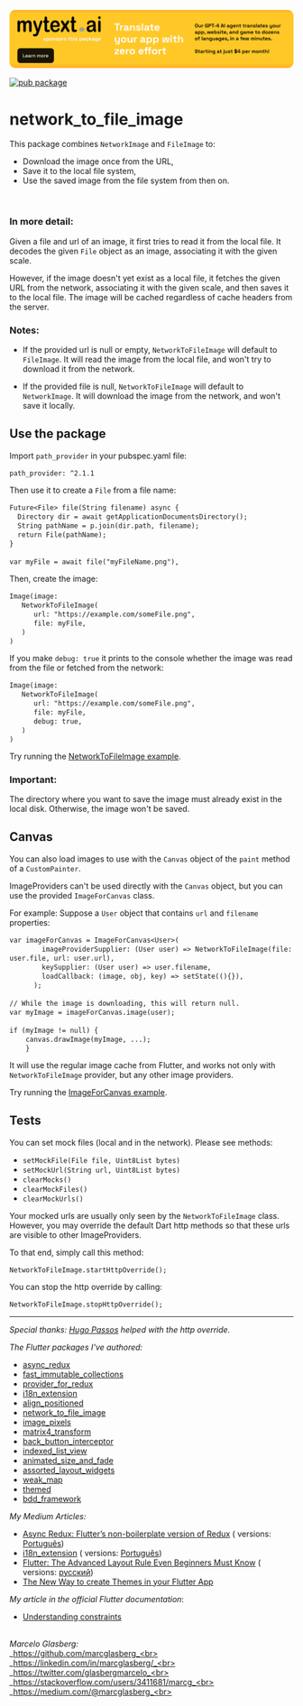 [![](./example/SponsoredByMyTextAi.png)](https://mytext.ai)

[![pub package](https://img.shields.io/pub/v/network_to_file_image.svg)](https://pub.dartlang.org/packages/network_to_file_image)

# network_to_file_image

This package combines `NetworkImage` and `FileImage` to:

* Download the image once from the URL,
* Save it to the local file system,
* Use the saved image from the file system from then on.

<br>

### In more detail:

Given a file and url of an image, it first tries to read it from the local file. It decodes the
given `File` object as an image, associating it with the given scale.

However, if the image doesn't yet exist as a local file, it fetches the given URL from the network,
associating it with the given scale, and then saves it to the local file. The image will be cached
regardless of cache headers from the server.

### Notes:

- If the provided url is null or empty, `NetworkToFileImage` will default to `FileImage`. It will
  read the image from the local file, and won't try to download it from the network.
            

- If the provided file is null, `NetworkToFileImage` will default to `NetworkImage`. It will
  download the image from the network, and won't save it locally.

## Use the package

Import `path_provider` in your pubspec.yaml file:

    path_provider: ^2.1.1 

Then use it to create a `File` from a file name:

    Future<File> file(String filename) async {
      Directory dir = await getApplicationDocumentsDirectory();
      String pathName = p.join(dir.path, filename);
      return File(pathName);
    }
    
    var myFile = await file("myFileName.png"),

Then, create the image:

```
Image(image: 
   NetworkToFileImage(
      url: "https://example.com/someFile.png", 
      file: myFile,
   )
)
```

If you make `debug: true` it prints to the console whether the image was read from the file or
fetched from the network:

```
Image(image: 
   NetworkToFileImage(
      url: "https://example.com/someFile.png", 
      file: myFile, 
      debug: true,
   )
)    
```

Try running
the <a href="https://github.com/marcglasberg/network_to_file_image/blob/master/example/lib/main.dart">
NetworkToFileImage example</a>.

### Important:

The directory where you want to save the image must already exist in the local disk. Otherwise, the
image won't be saved.

## Canvas

You can also load images to use with the `Canvas` object of the `paint` method of a `CustomPainter`.

ImageProviders can't be used directly with the `Canvas` object, but you can use the
provided `ImageForCanvas` class.

For example: Suppose a `User` object that contains `url` and `filename` properties:

```
var imageForCanvas = ImageForCanvas<User>(
        imageProviderSupplier: (User user) => NetworkToFileImage(file: user.file, url: user.url),
        keySupplier: (User user) => user.filename,
        loadCallback: (image, obj, key) => setState((){}),
      );

// While the image is downloading, this will return null.
var myImage = imageForCanvas.image(user);

if (myImage != null) {
    canvas.drawImage(myImage, ...);
    }
```

It will use the regular image cache from Flutter, and works not only with `NetworkToFileImage`
provider, but any other image providers.

Try running
the <a href="https://github.com/marcglasberg/network_to_file_image/blob/master/example/lib/main_image_for_canvas.dart">
ImageForCanvas example</a>.

## Tests

You can set mock files (local and in the network). Please see methods:

* `setMockFile(File file, Uint8List bytes)`
* `setMockUrl(String url, Uint8List bytes)`
* `clearMocks()`
* `clearMockFiles()`
* `clearMockUrls()`

Your mocked urls are usually only seen by the `NetworkToFileImage` class. However, you may override
the default Dart http methods so that these urls are visible to other ImageProviders.

To that end, simply call this method:

```
NetworkToFileImage.startHttpOverride();
```                                                             

You can stop the http override by calling:

```
NetworkToFileImage.stopHttpOverride();
```                                                            

***

*Special thanks: <a href="https://github.com/hugocbpassos">Hugo Passos</a> helped with the http
override.*

*The Flutter packages I've authored:*

* <a href="https://pub.dev/packages/async_redux">async_redux</a>
* <a href="https://pub.dev/packages/fast_immutable_collections">fast_immutable_collections</a>
* <a href="https://pub.dev/packages/provider_for_redux">provider_for_redux</a>
* <a href="https://pub.dev/packages/i18n_extension">i18n_extension</a>
* <a href="https://pub.dev/packages/align_positioned">align_positioned</a>
* <a href="https://pub.dev/packages/network_to_file_image">network_to_file_image</a>
* <a href="https://pub.dev/packages/image_pixels">image_pixels</a>
* <a href="https://pub.dev/packages/matrix4_transform">matrix4_transform</a>
* <a href="https://pub.dev/packages/back_button_interceptor">back_button_interceptor</a>
* <a href="https://pub.dev/packages/indexed_list_view">indexed_list_view</a>
* <a href="https://pub.dev/packages/animated_size_and_fade">animated_size_and_fade</a>
* <a href="https://pub.dev/packages/assorted_layout_widgets">assorted_layout_widgets</a>
* <a href="https://pub.dev/packages/weak_map">weak_map</a>
* <a href="https://pub.dev/packages/themed">themed</a>
* <a href="https://pub.dev/packages/bdd_framework">bdd_framework</a>

*My Medium Articles:*

* <a href="https://medium.com/flutter-community/https-medium-com-marcglasberg-async-redux-33ac5e27d5f6">
  Async Redux: Flutter’s non-boilerplate version of Redux</a> (
  versions: <a href="https://medium.com/flutterando/async-redux-pt-brasil-e783ceb13c43">
  Português</a>)
* <a href="https://medium.com/flutter-community/i18n-extension-flutter-b966f4c65df9">
  i18n_extension</a> (
  versions: <a href="https://medium.com/flutterando/qual-a-forma-f%C3%A1cil-de-traduzir-seu-app-flutter-para-outros-idiomas-ab5178cf0336">
  Português</a>)
* <a href="https://medium.com/flutter-community/flutter-the-advanced-layout-rule-even-beginners-must-know-edc9516d1a2">
  Flutter: The Advanced Layout Rule Even Beginners Must Know</a> (
  versions: <a href="https://habr.com/ru/post/500210/">русский</a>)
* <a href="https://medium.com/flutter-community/the-new-way-to-create-themes-in-your-flutter-app-7fdfc4f3df5f">
  The New Way to create Themes in your Flutter App</a> 

*My article in the official Flutter documentation*:

* <a href="https://flutter.dev/docs/development/ui/layout/constraints">Understanding constraints</a>

<br>_Marcelo Glasberg:_<br>
_https://github.com/marcglasberg_<br>
_https://linkedin.com/in/marcglasberg/_<br>
_https://twitter.com/glasbergmarcelo_<br>
_https://stackoverflow.com/users/3411681/marcg_<br>
_https://medium.com/@marcglasberg_<br>
